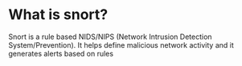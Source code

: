 # What is snort?

Snort is a rule based NIDS/NIPS (Network Intrusion Detection System/Prevention). It helps define malicious network activity and it generates alerts based on rules

